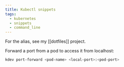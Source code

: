 ```yaml
---
title: Kubectl snippets
tags:
  - kubernetes
  - snippets
  - command_line
---
```


For the alias, see my [[dotfiles]] project.

Forward a port from a pod to access it from localhost:

```bash
kdev port-forward <pod-name> <local-port>:<pod-port>
```
